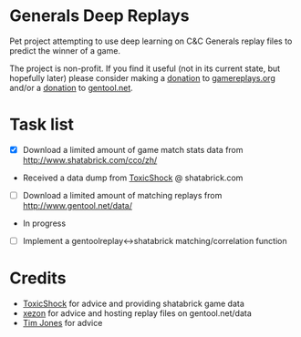 # Generals Deep Replays
Pet project attempting to use deep learning on C&C Generals replay files to predict the winner of a game. 

The project is non-profit. If you find it useful (not in its current state, but hopefully later) please consider making a [donation](https://www.gamereplays.org/community/index.php?act=paysubs&CODE=index) to [gamereplays.org](https://www.gamereplays.org/) and/or a [donation](https://www.paypal.com/paypalme/gentool) to [gentool.net](http://www.gentool.net/).

# Task list
- [X] Download a limited amount of game match stats data from http://www.shatabrick.com/cco/zh/
 - Received a data dump from [ToxicShock](https://www.gamereplays.org/community/index.php?showuser=148533) @ shatabrick.com
- [ ] Download a limited amount of matching replays from http://www.gentool.net/data/
 - In progress
- [ ] Implement a gentoolreplay<->shatabrick matching/correlation function


# Credits
- [ToxicShock](https://www.gamereplays.org/community/index.php?showuser=148533) for advice and providing shatabrick game data
- [xezon](https://www.gamereplays.org/community/index.php?showuser=15524) for advice and hosting replay files on gentool.net/data
- [Tim Jones](https://twitter.com/_tim_jones_) for advice
